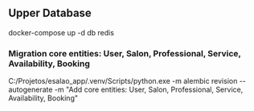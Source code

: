 ## Upper Database
docker-compose up -d db redis

### Migration core entities: User, Salon, Professional, Service, Availability, Booking
C:/Projetos/esalao_app/.venv/Scripts/python.exe -m alembic revision --autogenerate -m "Add core entities: User, Salon, Professional, Service, Availability, Booking"

